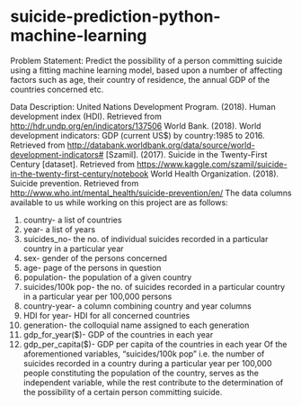 # suicide-prediction-python-machine-learning

Problem Statement: Predict the possibility of a person committing suicide using a fitting machine learning model,
based upon a number of affecting factors such as age, their country of residence, the annual GDP of the countries concerned etc.

Data Description: 
United Nations Development Program. (2018). Human development index (HDI). Retrieved from http://hdr.undp.org/en/indicators/137506
World Bank. (2018). World development indicators: GDP (current US$) by country:1985 to 2016. Retrieved from http://databank.worldbank.org/data/source/world-development-indicators#
[Szamil]. (2017). Suicide in the Twenty-First Century [dataset]. Retrieved from https://www.kaggle.com/szamil/suicide-in-the-twenty-first-century/notebook
World Health Organization. (2018). Suicide prevention. Retrieved from http://www.who.int/mental_health/suicide-prevention/en/
 The data columns available to us while working on this project are as follows:
1.	country- a list of countries
2.	year- a list of years
3.	suicides_no- the no. of individual suicides recorded in a particular country in a particular year
4.	sex- gender of the persons concerned
5.	age- page of the persons in question
6.	population- the population of a given country
7.	suicides/100k pop- the no. of suicides recorded in a particular country in a particular year per 100,000 persons
8.	country-year- a column combining country and year columns
9.	HDI for year- HDI for all concerned countries
10.	generation- the colloquial name assigned to each generation
11.	gdp_for_year($)- GDP of the countries in each year
12.	gdp_per_capita($)- GDP per capita of the countries in each year
Of the aforementioned variables, “suicides/100k pop” i.e. the number of suicides recorded in a country during a particular year per 100,000 people constituting the population of the country, serves as the independent variable, while the rest contribute to the determination of the possibility of a certain person committing suicide.


